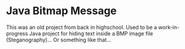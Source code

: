 # Java Bitmap Message
This was an old project from back in highschool.
Used to be a work-in-progress Java project for hiding text inside a BMP image file (Steganography)... Or something like that...